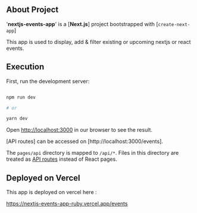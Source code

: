 
## About Project

  

'**nextjs-events-app**' is a [**Next.js**] project bootstrapped with [`create-next-app`]

This app is used to display, add & filter existing or upcoming nextjs or react events.

  

## Execution

First, run the development server:  

```bash

npm run dev

# or

yarn dev

```

  

Open [http://localhost:3000](http://localhost:3000) in our browser to see the result.

  

[API routes] can be accessed on [http://localhost:3000/events].

  

The `pages/api` directory is mapped to `/api/*`. Files in this directory are treated as [API routes](https://nextjs.org/docs/api-routes/introduction) instead of React pages.

  

## Deployed on Vercel

This app is deployed on vercel here :

https://nextjs-events-app-ruby.vercel.app/events